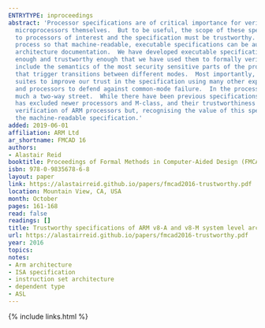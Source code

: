 ```yaml
---
ENTRYTYPE: inproceedings
abstract: 'Processor specifications are of critical importance for verifying programs, compilers, operating systems/hypervisors, and, of course, for verifying
  microprocessors themselves.  But to be useful, the scope of these specifications must be sufficient for the task, the specification must be applicable
  to processors of interest and the specification must be trustworthy.  This paper describes a 5 year project to change ARM''s existing architecture specification
  process so that machine-readable, executable specifications can be automatically generated from the same materials used to generate ARM''s conventional
  architecture documentation.  We have developed executable specifications of both ARM''s A-class and M-class processor architectures that are complete
  enough and trustworthy enough that we have used them to formally verify ARM processors using bounded model checking.  In particular, our specifications
  include the semantics of the most security sensitive parts of the processor: the memory and register protection mechanisms and the exception mechanisms
  that trigger transitions between different modes.  Most importantly, we have applied a diverse set of methods including ARM''s internal processor test
  suites to improve our trust in the specification using many other expressions of the architectural specification such as ARM''s simulators, testsuites
  and processors to defend against common-mode failure.  In the process, we have also found bugs in all those artifacts: testing specifications is very
  much a two-way street.  While there have been previous specifications of ARM processors, their scope has excluded the system architecture, their applicability
  has excluded newer processors and M-class, and their trustworthiness has not been established as thoroughly.  Our focus has been on enabling the formal
  verification of ARM processors but, recognising the value of this specification for verifying software, we are currently preparing a public release of
  the machine-readable specification.'
added: 2019-06-01
affiliation: ARM Ltd
ar_shortname: FMCAD 16
authors:
- Alastair Reid
booktitle: Proceedings of Formal Methods in Computer-Aided Design (FMCAD 2016)
isbn: 978-0-9835678-6-8
layout: paper
link: https://alastairreid.github.io/papers/fmcad2016-trustworthy.pdf
location: Mountain View, CA, USA
month: October
pages: 161-168
read: false
readings: []
title: Trustworthy specifications of ARM v8-A and v8-M system level architecture
url: https://alastairreid.github.io/papers/fmcad2016-trustworthy.pdf
year: 2016
topics:
notes:
- Arm architecture
- ISA specification
- instruction set architecture
- dependent type
- ASL
---
```


{% include links.html %}

